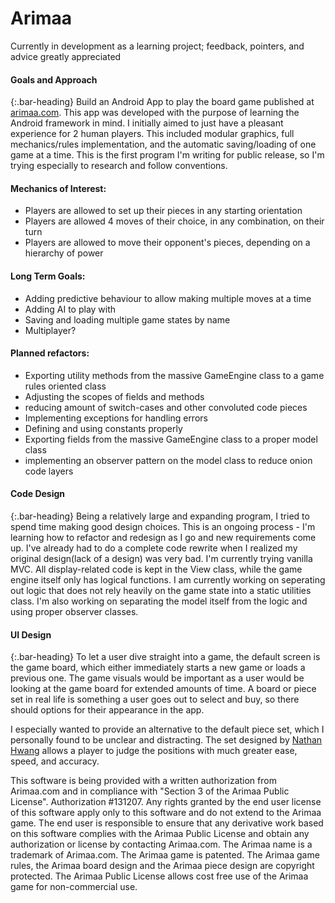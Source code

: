 Arimaa
======

Currently in development as a learning project; feedback, pointers, and advice greatly appreciated

[arimaa]: http://arimaa.com/arimaa/
[nathan]: http://thenoviceoof.com/blog/projects/arimaa-icon-set/


#### Goals and Approach
{:.bar-heading}
Build an Android App to play the board game published at [arimaa.com][arimaa]. This app was developed with the purpose of learning the Android framework in mind. I initially aimed to just have a pleasant experience for 2 human players. This included modular graphics, full mechanics/rules implementation, and the automatic saving/loading of one game at a time. This is the first program I'm writing for public release, so I'm trying especially to research and follow conventions.

#### Mechanics of Interest:

- Players are allowed to set up their pieces in any starting orientation
- Players are allowed 4 moves of their choice, in any combination, on their turn
- Players are allowed to move their opponent's pieces, depending on a hierarchy of power

#### Long Term Goals:

- Adding predictive behaviour to allow making multiple moves at a time
- Adding AI to play with
- Saving and loading multiple game states by name
- Multiplayer?

#### Planned refactors:
- Exporting utility methods from the massive GameEngine class to a game rules oriented class
- Adjusting the scopes of fields and methods
- reducing amount of switch-cases and other convoluted code pieces
- Implementing exceptions for handling errors
- Defining and using constants properly
- Exporting fields from the massive GameEngine class to a proper model class
- implementing an observer pattern on the model class to reduce onion code layers

#### Code Design
{:.bar-heading}
Being a relatively large and expanding program, I tried to spend time making good design choices. This is an ongoing process - I'm learning how to refactor and redesign as I go and new requirements come up. I've already had to do a complete code rewrite when I realized my original design(lack of a design) was very bad. I'm currently trying vanilla MVC. All display-related code is kept in the View class, while the game engine itself only has logical functions. I am currently working on seperating out logic that does not rely heavily on the game state into a static utilities class. I'm also working on separating the model itself from the logic and using proper observer classes. 

#### UI Design
{:.bar-heading}
To let a user dive straight into a game, the default screen is the game board, which either immediately starts a new game or loads a previous one. The game visuals would be important as a user would be looking at the game board for extended amounts of time. A board or piece set in real life is something a user goes out to select and buy, so there should options for their appearance in the app.

I especially wanted to provide an alternative to the default piece set, which I personally found to be unclear and distracting. The set designed by [Nathan Hwang][nathan] allows a player to judge the positions with much greater ease, speed, and accuracy.

This software is being provided with a written authorization from Arimaa.com and in compliance with "Section 3
of the Arimaa Public License". Authorization #131207. Any rights granted by the end user license of this software
apply only to this software and do not extend to the Arimaa game. The end user is responsible to ensure that any
derivative work based on this software complies with the Arimaa Public License and obtain any authorization or
license by contacting Arimaa.com. The Arimaa name is a trademark of Arimaa.com. The Arimaa game is patented.
The Arimaa game rules, the Arimaa board design and the Arimaa piece design are copyright protected. The Arimaa
Public License allows cost free use of the Arimaa game for non-commercial use.
